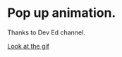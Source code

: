 # Pop up animation.

Thanks to Dev Ed channel.

[Look at the gif](http://g.recordit.co/T4eS8WQy8R.gif)
